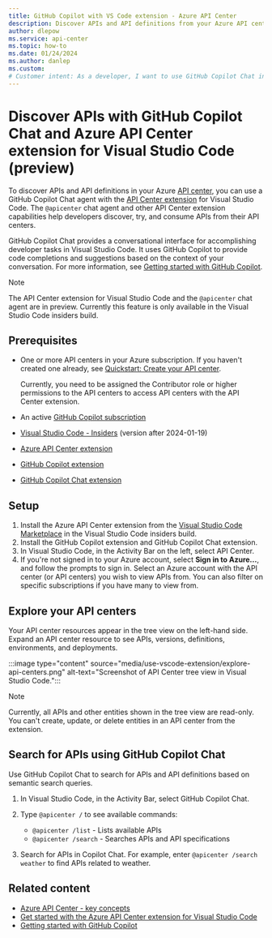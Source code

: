 ```yaml
---
title: GitHub Copilot with VS Code extension - Azure API Center
description: Discover APIs and API definitions from your Azure API center using GitHub Copilot Chat and the API Center extension for Visual Studio Code (preview)
author: dlepow
ms.service: api-center
ms.topic: how-to
ms.date: 01/24/2024
ms.author: danlep 
ms.custom: 
# Customer intent: As a developer, I want to use GitHub Copilot Chat in my Visual Studio Code environment to discover and consume APIs in my organization's API centers.
---
```


# Discover APIs with GitHub Copilot Chat and Azure API Center extension for Visual Studio Code (preview)

To discover APIs and API definitions in your Azure [API center](overview.md), you can use a GitHub Copilot Chat agent with the [API Center extension](use-vscode-extension.md) for Visual Studio Code. The `@apicenter` chat agent and other API Center extension capabilities help developers discover, try, and consume APIs from their API centers.

GitHub Copilot Chat provides a conversational interface for accomplishing developer tasks in Visual Studio Code. It uses GitHub Copilot to provide code completions and suggestions based on the context of your conversation. For more information, see [Getting started with GitHub Copilot](https://docs.github.com/copilot/using-github-copilot/getting-started-with-github-copilot).


> [!NOTE]
> The API Center extension for Visual Studio Code and the `@apicenter` chat agent are in preview. Currently this feature is only available in the Visual Studio Code insiders build.

## Prerequisites

* One or more API centers in your Azure subscription. If you haven't created one already, see [Quickstart: Create your API center](set-up-api-center.md).

    Currently, you need to be assigned the Contributor role or higher permissions to the API centers to access API centers with the API Center extension.

* An active [GitHub Copilot subscription](https://docs.github.com/billing/managing-billing-for-github-copilot/about-billing-for-github-copilot)
* [Visual Studio Code - Insiders](https://apps.microsoft.com/detail/XP8LFCZM790F6B) (version after 2024-01-19)
* [Azure API Center extension](https://marketplace.visualstudio.com/items?itemName=apidev.azure-api-center)
* [GitHub Copilot extension](https://marketplace.visualstudio.com/items?itemName=GitHub.copilot)
* [GitHub Copilot Chat extension](https://marketplace.visualstudio.com/items?itemName=GitHub.copilot-chat) 

## Setup

1. Install the Azure API Center extension from the [Visual Studio Code Marketplace](https://marketplace.visualstudio.com/items?itemName=apidev.azure-api-center) in the Visual Studio Code insiders build. 
1. Install the GitHub Copilot extension and GitHub Copilot Chat extension.
1. In Visual Studio Code, in the Activity Bar on the left, select API Center.
1. If you're not signed in to your Azure account, select **Sign in to Azure...**, and follow the prompts to sign in. 
    Select an Azure account with the API center (or API centers) you wish to view APIs from. You can also filter on specific subscriptions if you have many to view from.

## Explore your API centers

Your API center resources appear in the tree view on the left-hand side. Expand an API center resource to see APIs, versions, definitions, environments, and deployments.

:::image type="content" source="media/use-vscode-extension/explore-api-centers.png" alt-text="Screenshot of API Center tree view in Visual Studio Code.":::

> [!NOTE]
> Currently, all APIs and other entities shown in the tree view are read-only. You can't create, update, or delete entities in an API center from the extension.

## Search for APIs using GitHub Copilot Chat

Use GitHub Copilot Chat to search for APIs and API definitions based on semantic search queries. 

1. In Visual Studio Code, in the Activity Bar, select GitHub Copilot Chat.
1. Type `@apicenter /` to see available commands:

    * `@apicenter /list` - Lists available APIs
    * `@apicenter /search` - Searches APIs and API specifications
1. Search for APIs in Copilot Chat. For example, enter `@apicenter /search weather` to find APIs related to weather.

## Related content

* [Azure API Center - key concepts](key-concepts.md)
* [Get started with the Azure API Center extension for Visual Studio Code](use-vscode-extension.md)
* [Getting started with GitHub Copilot](https://docs.github.com/copilot/using-github-copilot/getting-started-with-github-copilot)
